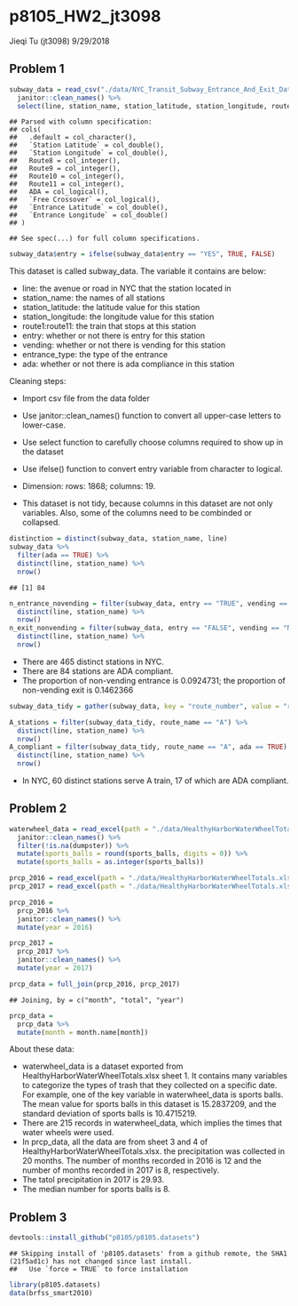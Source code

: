 p8105\_HW2\_jt3098
================
Jieqi Tu (jt3098)
9/29/2018

Problem 1
---------

``` r
subway_data = read_csv("./data/NYC_Transit_Subway_Entrance_And_Exit_Data.csv") %>%
  janitor::clean_names() %>%
  select(line, station_name, station_latitude, station_longitude, route1:route11, entry, vending, entrance_type, ada)
```

    ## Parsed with column specification:
    ## cols(
    ##   .default = col_character(),
    ##   `Station Latitude` = col_double(),
    ##   `Station Longitude` = col_double(),
    ##   Route8 = col_integer(),
    ##   Route9 = col_integer(),
    ##   Route10 = col_integer(),
    ##   Route11 = col_integer(),
    ##   ADA = col_logical(),
    ##   `Free Crossover` = col_logical(),
    ##   `Entrance Latitude` = col_double(),
    ##   `Entrance Longitude` = col_double()
    ## )

    ## See spec(...) for full column specifications.

``` r
subway_data$entry = ifelse(subway_data$entry == "YES", TRUE, FALSE)
```

This dataset is called subway\_data. The variable it contains are below:

-   line: the avenue or road in NYC that the station located in
-   station\_name: the names of all stations
-   station\_latitude: the latitude value for this station
-   station\_longitude: the longitude value for this station
-   route1:route11: the train that stops at this station
-   entry: whether or not there is entry for this station
-   vending: whether or not there is vending for this station
-   entrance\_type: the type of the entrance
-   ada: whether or not there is ada compliance in this station

Cleaning steps:

-   Import csv file from the data folder
-   Use janitor::clean\_names() function to convert all upper-case letters to lower-case.
-   Use select function to carefully choose columns required to show up in the dataset
-   Use ifelse() function to convert entry variable from character to logical.

-   Dimension: rows: 1868; columns: 19.
-   This dataset is not tidy, because columns in this dataset are not only variables. Also, some of the columns need to be combinded or collapsed.

``` r
distinction = distinct(subway_data, station_name, line)
subway_data %>%  
  filter(ada == TRUE) %>%
  distinct(line, station_name) %>%
  nrow()
```

    ## [1] 84

``` r
n_entrance_novending = filter(subway_data, entry == "TRUE", vending == "NO") %>%
  distinct(line, station_name) %>%
  nrow()
n_exit_nonvending = filter(subway_data, entry == "FALSE", vending == "NO") %>%
  distinct(line, station_name) %>%
  nrow()
```

-   There are 465 distinct stations in NYC.
-   There are 84 stations are ADA compliant.
-   The proportion of non-vending entrance is 0.0924731; the proportion of non-vending exit is 0.1462366

``` r
subway_data_tidy = gather(subway_data, key = "route_number", value = "route_name", route1:route11)
```

``` r
A_stations = filter(subway_data_tidy, route_name == "A") %>%
  distinct(line, station_name) %>%
  nrow()
A_compliant = filter(subway_data_tidy, route_name == "A", ada == TRUE) %>%
  distinct(line, station_name) %>%
  nrow()
```

-   In NYC, 60 distinct stations serve A train, 17 of which are ADA compliant.

Problem 2
---------

``` r
waterwheel_data = read_excel(path = "./data/HealthyHarborWaterWheelTotals.xlsx", range = "A2:N256") %>%
  janitor::clean_names() %>%
  filter(!is.na(dumpster)) %>%
  mutate(sports_balls = round(sports_balls, digits = 0)) %>%
  mutate(sports_balls = as.integer(sports_balls))
```

``` r
prcp_2016 = read_excel(path = "./data/HealthyHarborWaterWheelTotals.xlsx", sheet = 4, range = "A2:B14")
prcp_2017 = read_excel(path = "./data/HealthyHarborWaterWheelTotals.xlsx", sheet = 3, range = "A2:B10")

prcp_2016 = 
  prcp_2016 %>%
  janitor::clean_names() %>%
  mutate(year = 2016)

prcp_2017 = 
  prcp_2017 %>%
  janitor::clean_names() %>%
  mutate(year = 2017)

prcp_data = full_join(prcp_2016, prcp_2017)
```

    ## Joining, by = c("month", "total", "year")

``` r
prcp_data = 
  prcp_data %>%
  mutate(month = month.name[month])
```

About these data:

-   waterwheel\_data is a dataset exported from HealthyHarborWaterWheelTotals.xlsx sheet 1. It contains many variables to categorize the types of trash that they collected on a specific date. For example, one of the key variable in waterwheel\_data is sports balls. The mean value for sports balls in this dataset is 15.2837209, and the standard deviation of sports balls is 10.4715219.
-   There are 215 records in waterwheel\_data, which implies the times that water wheels were used.
-   In prcp\_data, all the data are from sheet 3 and 4 of HealthyHarborWaterWheelTotals.xlsx. the precipitation was collected in 20 months. The number of months recorded in 2016 is 12 and the number of months recorded in 2017 is 8, respectively.
-   The tatol precipitation in 2017 is 29.93.
-   The median number for sports balls is 8.

Problem 3
---------

``` r
devtools::install_github("p8105/p8105.datasets")
```

    ## Skipping install of 'p8105.datasets' from a github remote, the SHA1 (21f5ad1c) has not changed since last install.
    ##   Use `force = TRUE` to force installation

``` r
library(p8105.datasets)
data(brfss_smart2010)
```

